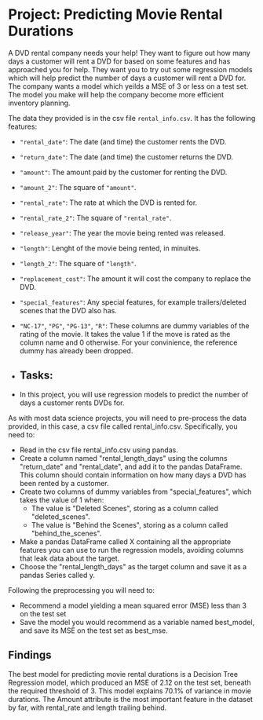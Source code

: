 # Project: Predicting Movie Rental Durations

A DVD rental company needs your help! They want to figure out how many days a customer will rent a DVD for based on some features and has approached you for help. They want you to try out some regression models which will help predict the number of days a customer will rent a DVD for. The company wants a model which yeilds a MSE of 3 or less on a test set. The model you make will help the company become more efficient inventory planning.

The data they provided is in the csv file `rental_info.csv`. It has the following features:
- `"rental_date"`: The date (and time) the customer rents the DVD.
- `"return_date"`: The date (and time) the customer returns the DVD.
- `"amount"`: The amount paid by the customer for renting the DVD.
- `"amount_2"`: The square of `"amount"`.
- `"rental_rate"`: The rate at which the DVD is rented for.
- `"rental_rate_2"`: The square of `"rental_rate"`.
- `"release_year"`: The year the movie being rented was released.
- `"length"`: Lenght of the movie being rented, in minuites.
- `"length_2"`: The square of `"length"`.
- `"replacement_cost"`: The amount it will cost the company to replace the DVD.
- `"special_features"`: Any special features, for example trailers/deleted scenes that the DVD also has.
- `"NC-17"`, `"PG"`, `"PG-13"`, `"R"`: These columns are dummy variables of the rating of the movie. It takes the value 1 if the move is rated as the column name and 0 otherwise. For your convinience, the reference dummy has already been dropped.

- ## Tasks:
- In this project, you will use regression models to predict the number of days a customer rents DVDs for.

As with most data science projects, you will need to pre-process the data provided, in this case, a csv file called rental_info.csv. Specifically, you need to:
* Read in the csv file rental_info.csv using pandas.
* Create a column named "rental_length_days" using the columns "return_date" and "rental_date", and add it to the pandas DataFrame. This column should contain information on how many days a DVD has been rented by a customer.
* Create two columns of dummy variables from "special_features", which takes the value of 1 when:
  * The value is "Deleted Scenes", storing as a column called "deleted_scenes".
  * The value is "Behind the Scenes", storing as a column called "behind_the_scenes".
* Make a pandas DataFrame called X containing all the appropriate features you can use to run the regression models, avoiding columns that leak data about the target.
* Choose the "rental_length_days" as the target column and save it as a pandas Series called y.

Following the preprocessing you will need to:
* Recommend a model yielding a mean squared error (MSE) less than 3 on the test set
* Save the model you would recommend as a variable named best_model, and save its MSE on the test set as best_mse.

## Findings
The best model for predicting movie rental durations is a Decision Tree Regression model, which produced an MSE of 2.12 on the test set, beneath the required threshold of 3. This model explains 70.1% of variance in movie durations. The Amount attribute is the most important feature in the dataset by far, with rental_rate and length trailing behind.
